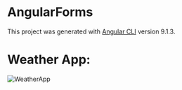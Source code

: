# AngularForms

This project was generated with [Angular CLI](https://github.com/angular/angular-cli) version 9.1.3.

# Weather App:
![WeatherApp](https://user-images.githubusercontent.com/9113723/85658330-c1da8d80-b6d0-11ea-9624-0044dfafdad1.png)
